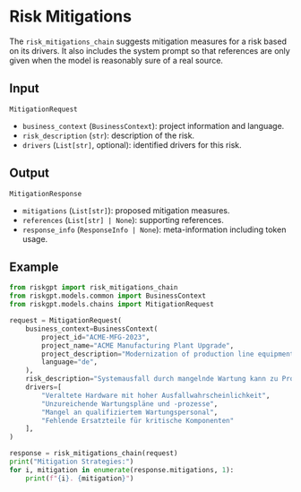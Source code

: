 # Risk Mitigations

The `risk_mitigations_chain` suggests mitigation measures for a risk based on its drivers.
It also includes the system prompt so that references are only given when the model
is reasonably sure of a real source.

## Input

`MitigationRequest`
- `business_context` (`BusinessContext`): project information and language.
- `risk_description` (`str`): description of the risk.
- `drivers` (`List[str]`, optional): identified drivers for this risk.

## Output

`MitigationResponse`
- `mitigations` (`List[str]`): proposed mitigation measures.
- `references` (`List[str] | None`): supporting references.
- `response_info` (`ResponseInfo | None`): meta-information including token usage.

## Example

```python
from riskgpt import risk_mitigations_chain
from riskgpt.models.common import BusinessContext
from riskgpt.models.chains import MitigationRequest

request = MitigationRequest(
    business_context=BusinessContext(
        project_id="ACME-MFG-2023",
        project_name="ACME Manufacturing Plant Upgrade",
        project_description="Modernization of production line equipment and control systems",
        language="de",
    ),
    risk_description="Systemausfall durch mangelnde Wartung kann zu Produktionsstopps führen und erhebliche finanzielle Verluste verursachen.",
    drivers=[
        "Veraltete Hardware mit hoher Ausfallwahrscheinlichkeit",
        "Unzureichende Wartungspläne und -prozesse",
        "Mangel an qualifiziertem Wartungspersonal",
        "Fehlende Ersatzteile für kritische Komponenten"
    ],
)

response = risk_mitigations_chain(request)
print("Mitigation Strategies:")
for i, mitigation in enumerate(response.mitigations, 1):
    print(f"{i}. {mitigation}")
```